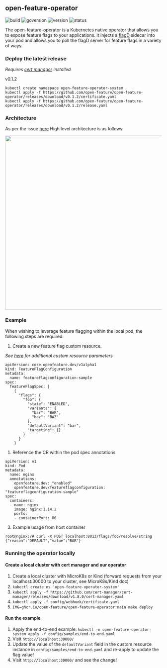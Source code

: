 ## open-feature-operator

![build](https://img.shields.io/github/workflow/status/open-feature/open-feature-operator/ci)
![goversion](https://img.shields.io/github/go-mod/go-version/open-feature/open-feature-operator/main)
![version](https://img.shields.io/badge/version-pre--alpha-green)
![status](https://img.shields.io/badge/status-not--for--production-red)

The open-feature-operator is a Kubernetes native operator that allows you to expose feature flags to your applications. It injects a [flagD](https://github.com/open-feature/flagd) sidecar into your pod and allows you to poll the flagD server for feature flags in a variety of ways.

### Deploy the latest release

_Requires [cert manager](https://cert-manager.io/docs/installation/kubernetes/) installed_

v0.1.2 <!---x-release-please-version-->

<!---x-release-please-start-version-->
```
kubectl create namespace open-feature-operator-system
kubectl apply -f https://github.com/open-feature/open-feature-operator/releases/download/v0.1.2/certificate.yaml
kubectl apply -f https://github.com/open-feature/open-feature-operator/releases/download/v0.1.2/release.yaml
```
<!---x-release-please-end-->

### Architecture

As per the issue [here](https://github.com/open-feature/research/issues/1)
High level architecture is as follows:

<img src="images/arch-0.png" width="560">

### Example

When wishing to leverage feature flagging within the local pod, the following steps are required:

1. Create a new feature flag custom resource.

_See [here](config/samples/crds/custom_provider.yaml) for additional custom resource parameters_

```
apiVersion: core.openfeature.dev/v1alpha1
kind: FeatureFlagConfiguration
metadata:
  name: featureflagconfiguration-sample
spec:
  featureFlagSpec: |
    {
      "flags": {
        "foo": {
          "state": "ENABLED",
          "variants": {
            "bar": "BAR",
            "baz": "BAZ"
          },
          "defaultVariant": "bar",
          "targeting": {}
        }
      }
    }
```

1. Reference the CR within the pod spec annotations

```
apiVersion: v1
kind: Pod
metadata:
  name: nginx
  annotations:
    openfeature.dev: "enabled"
    openfeature.dev/featureflagconfiguration: "featureflagconfiguration-sample"
spec:
  containers:
  - name: nginx
    image: nginx:1.14.2
    ports:
    - containerPort: 80
```

3. Example usage from host container

```
root@nginx:/# curl -X POST localhost:8013/flags/foo/resolve/string
{"reason":"DEFAULT","value":"BAR"}
```

### Running the operator locally

#### Create a local cluster with cert manager and our operator

1.  Create a local cluster with MicroK8s or Kind (forward requests from your localhost:30000 to your cluster, see MicroK8s/Kind doc)
1.  `kubectl create ns 'open-feature-operator-system'`
1.  `kubectl apply -f https://github.com/cert-manager/cert-manager/releases/download/v1.8.0/cert-manager.yaml`
1.  `kubectl apply -f config/webhook/certificate.yaml`
1.  `IMG=ghcr.io/open-feature/open-feature-operator:main make deploy`

#### Run the example

1. Apply the end-to-end example: `kubectl -n open-feature-operator-system apply -f config/samples/end-to-end.yaml`
1. Visit `http://localhost:30000/`
1. Update the value of the `defaultVariant` field in the custom resource instance in `config/samples/end-to-end.yaml` and re-apply to update the flag value!
1. Visit `http://localhost:30000/` and see the change!
